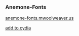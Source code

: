 ### Anemone-Fonts

[anemone-fonts.mwoolweaver.us](https://anemone-fonts.mwoolweaver.us/)

[add to cydia](https://cydia.saurik.com/api/share#?source=https://anemone-fonts.mwoolweaver.us/)
